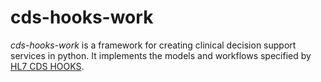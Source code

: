 # cds-hooks-work
*cds-hooks-work* is a framework for creating clinical decision support services in python. It implements the models and workflows specified by [HL7 CDS HOOKS](https://cds-hooks.hl7.org/). 
